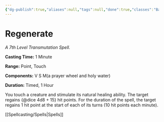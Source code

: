 ```yaml
---
{"dg-publish":true,"aliases":null,"tags":null,"done":true,"classes":"Bard, Cleric, Druid,","spellLevel":7,"school":"Transmutation","source":"PHB","permalink":"/spells/regenerate/","dgHomeLink":false,"dgPassFrontmatter":true}
---
```


# Regenerate
*A 7th Level Transmutation Spell.*

**Casting Time:** 1 Minute

**Range:** Point, Touch

**Components:** V S M(a prayer wheel and holy water)

**Duration:** Timed, 1 Hour

You touch a creature and stimulate its natural healing ability. The target regains {@dice 4d8 + 15} hit points. For the duration of the spell, the target regains 1 hit point at the start of each of its turns (10 hit points each minute).

[[Spellcasting/Spells|Spells]]